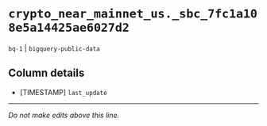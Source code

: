# `crypto_near_mainnet_us._sbc_7fc1a108e5a14425ae6027d2`
`bq-1` | `bigquery-public-data`

## Column details
* [TIMESTAMP] `last_update`

-------------------------------------------------------------------------------
*Do not make edits above this line.*
